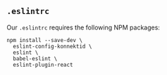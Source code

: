 ## `.eslintrc`

Our `.eslintrc` requires the following NPM packages:

```
npm install --save-dev \
  eslint-config-konnektid \
  eslint \
  babel-eslint \
  eslint-plugin-react
```
